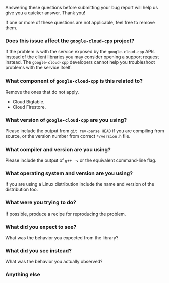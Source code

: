 Answering these questions before submitting your bug report will help us give
you a quicker answer.  Thank you!

If one or more of these questions are not applicable, feel free to remove them.

### Does this issue affect the `google-cloud-cpp` project?

If the problem is with the service exposed by the `google-cloud-cpp` APIs
instead of the client libraries you may consider opening a support request
instead.  The `google-cloud-cpp` developers cannot help you troubleshoot
problems with the service itself.

### What component of `google-cloud-cpp` is this related to?

Remove the ones that do not apply.

- Cloud Bigtable.
- Cloud Firestore.

### What version of `google-cloud-cpp` are you using?

Please include the output from `git rev-parse HEAD` if you are compiling from
source, or the version number from correct `*/version.h` file.

### What compiler and version are you using?

Please include the output of `g++ -v` or the equivalent command-line flag.

### What operating system and version are you using?

If you are using a Linux distribution include the name and version of the
distribution too.

### What were you trying to do?

If possible, produce a recipe for reproducing the problem.

### What did you expect to see?

What was the behavior you expected from the library?

### What did you see instead?

What was the behavior you actually observed?

### Anything else
